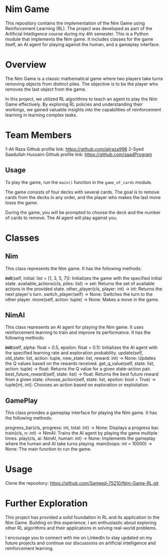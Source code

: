 # Nim Game

This repository contains the implementation of the Nim Game using Reinforcement Learning (RL). The project was developed as part of the Artificial Intelligence course during my 4th semester.
This is a Python module that implements the Nim game. It includes classes for the game itself, an AI agent for playing against the human, and a gameplay interface.

# Overview
The Nim Game is a classic mathematical game where two players take turns removing objects from distinct piles. The objective is to be the player who removes the last object from the game.

In this project, we utilized RL algorithms to teach an agent to play the Nim Game effectively. By exploring RL policies and understanding their workings, we gained valuable insights into the capabilities of reinforcement learning in learning complex tasks.

# Team Members
1-Ali Raza Github profile link: https://github.com/aliraza998
2-Syed Saadullah Hussaini Github profile link: https://github.com/saadProgram

## Usage

To play the game, run the `main()` function in the `game_of_cards` module.

The game consists of four decks with several cards. The goal is to remove cards from the decks in any order, and the player who makes the last move loses the game.

During the game, you will be prompted to choose the deck and the number of cards to remove. The AI agent will play against you.

# Classes
## Nim
This class represents the Nim game. It has the following methods:

__init__(self, initial: list = [1, 3, 5, 7]): Initializes the game with the specified initial state.
available_actions(cls, piles: list) -> set: Returns the set of available actions in the provided state.
other_player(cls, player: int) -> int: Returns the next player's turn.
switch_player(self) -> None: Switches the turn to the other player.
move(self, action: tuple) -> None: Makes a move in the game.


## NimAI
This class represents an AI agent for playing the Nim game. It uses reinforcement learning to train and improve its performance. It has the following methods:

__init__(self, alpha: float = 0.5, epsilon: float = 0.1): Initializes the AI agent with the specified learning rate and exploration probability.
update(self, old_state: list, action: tuple, new_state: list, reward: int) -> None: Updates the Q values based on the rewards received.
get_q_value(self, state: list, action: tuple) -> float: Returns the Q value for a given state-action pair.
best_future_reward(self, state: list) -> float: Returns the best future reward from a given state.
choose_action(self, state: list, epsilon: bool = True) -> tuple[int, int]: Chooses an action based on exploration or exploitation.


## GamePlay
This class provides a gameplay interface for playing the Nim game. It has the following methods:

progress_bar(cls, progress: int, total: int) -> None: Displays a progress bar.
train(cls, n: int) -> NimAI: Trains the AI agent by playing the game multiple times.
play(cls, ai: NimAI, human: int) -> None: Implements the gameplay where the human and AI take turns playing.
main(loops: int = 10000) -> None: The main function to run the game.

# Usage
Clone the repository: https://github.com/Sameed-75210/Nim-Game-RL.git

# Further Exploration
This project has provided a solid foundation in RL and its application to the Nim Game. Building on this experience, I am enthusiastic about exploring other RL algorithms and their applications in solving real-world problems.

I encourage you to connect with me on LinkedIn to stay updated on my future projects and continue our discussions on artificial intelligence and reinforcement learning.


